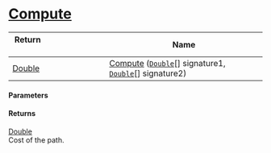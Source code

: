 # [Compute](./Dtw--Compute.md)



| Return&nbsp; &nbsp; &nbsp; &nbsp; &nbsp; &nbsp; &nbsp; &nbsp; &nbsp; &nbsp; &nbsp; &nbsp; &nbsp; &nbsp; &nbsp; &nbsp; &nbsp; &nbsp; &nbsp; &nbsp; &nbsp; | Name | 
| --- | --- | 
| [Double](https://docs.microsoft.com/en-us/dotnet/api/System.Double) | [Compute](./Dtw--Compute.md) ([`Double`](https://docs.microsoft.com/en-us/dotnet/api/System.Double)[] signature1, [`Double`](https://docs.microsoft.com/en-us/dotnet/api/System.Double)[] signature2) | 


#### Parameters

#### Returns
[Double](https://docs.microsoft.com/en-us/dotnet/api/System.Double)<br>
Cost of the path.